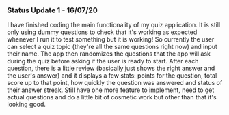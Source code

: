 ### Status Update 1 - 16/07/20

I have finished coding the main functionality of my quiz application. It is still only using dummy questions to check that it's working as expected whenever I run it to test something but it is working! So currently the user can select a quiz topic (they're all the same questions right now) and input their name. The app then randomizes the questions that the app will ask during the quiz before asking if the user is ready to start. After each question, there is a little review (basically just shows the right answer and the user's answer) and it displays a few stats: points for the question, total score up to that point, how quickly the question was answered and status of their answer streak. Still have one more feature to implement, need to get actual questions and do a little bit of cosmetic work but other than that it's looking good.
